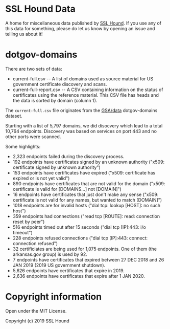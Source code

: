# SSL Hound Data

A home for miscellaneous data published by [SSL Hound](https://www.sslhound.com/). If you use any of this data for something, please do let us know by opening an issue and telling us about it!

# dotgov-domains

There are two sets of data:

* current-full.csv -- A list of domains used as source material for US government certificate discovery and scans.
* current-full-report.csv -- A CSV containing information on the status of certificates using the reference material. This CSV file has heads and the data is sorted by domain (column 1).

The `current-full.csv` file originates from the [GSA/data](https://github.com/GSA/data) dotgov-domains dataset.

Starting with a list of 5,797 domains, we did disocvery which lead to a total 10,764 endpoints. Discovery was based on services on port 443 and no other ports were scanned.

Some highlights:

* 2,323 endpoints failed during the discovery process.
* 192 endpoints have certificates signed by an unknown authority ("x509: certificate signed by unknown authority")
* 153 endpoints have certificates have expired ("x509: certificate has expired or is not yet valid")
* 890 endpoints have certificates that are not valid for the domain ("x509: certificate is valid for [DOMAINS...] not [DOMAIN]")
* 16 endpoints have certificates that just don't make any sense ("x509: certificate is not valid for any names, but wanted to match [DOMAIN]")
* 1018 endpoints are for invalid hosts ("dial tcp: lookup [HOST]: no such host")
* 359 endpoints had connections ("read tcp [ROUTE]: read: connection reset by peer")
* 516 endpoints timed out after 15 seconds ("dial tcp [IP]:443: i/o timeout")
* 228 endpoints refused connections ("dial tcp [IP]:443: connect: connection refused")
* 32 certificiates are being used for 1,075 endpoints. One of them (the arkansas.gov group) is used by 92.
* 7 endpoints have certificates that expired between 27 DEC 2018 and 26 JAN 2019 (2019 US government shutdown).
* 5,626 endpoints have certificates that expire in 2019.
* 2,636 endpoints have certificates that expire after 1 JAN 2020.

# Copyright information

Open under the MIT License.

Copyright (c) 2019 SSL Hound
